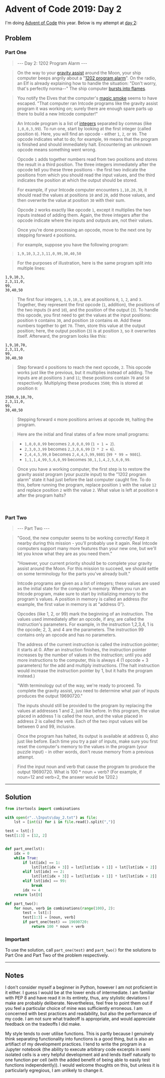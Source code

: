 # Advent of Code 2019: Day 2
  
I'm doing [Advent of Code](https://adventofcode.com/) this year. Below is my attempt at [day 2](https://adventofcode.com/2019/day/2):  
  
## Problem  

### Part One

> --- Day 2: 1202 Program Alarm ---

> On the way to your [gravity assist](https://en.wikipedia.org/wiki/Gravity_assist) around the Moon, your ship computer beeps angrily about a "[1202 program alarm](https://www.hq.nasa.gov/alsj/a11/a11.landing.html#1023832)". On the radio, an Elf is already explaining how to handle the situation: "Don't worry, that's perfectly norma--" The ship computer [bursts into flames](https://en.wikipedia.org/wiki/Halt_and_Catch_Fire).

> You notify the Elves that the computer's [magic smoke](https://en.wikipedia.org/wiki/Magic_smoke) seems to have escaped. "That computer ran Intcode programs like the gravity assist program it was working on; surely there are enough spare parts up there to build a new Intcode computer!"

> An Intcode program is a list of [integers](https://en.wikipedia.org/wiki/Integer) separated by commas (like `1,0,0,3,99`). To run one, start by looking at the first integer (called position `0`). Here, you will find an opcode - either `1`, `2`, or `99`. The opcode indicates what to do; for example, `99` means that the program is finished and should immediately halt. Encountering an unknown opcode means something went wrong.

> Opcode `1` adds together numbers read from two positions and stores the result in a third position. The three integers immediately after the opcode tell you these three positions - the first two indicate the positions from which you should read the input values, and the third indicates the position at which the output should be stored.

> For example, if your Intcode computer encounters `1,10,20,30`, it should read the values at positions `10` and `20`, add those values, and then overwrite the value at position `30` with their sum.

> Opcode `2` works exactly like opcode `1`, except it multiplies the two inputs instead of adding them. Again, the three integers after the opcode indicate where the inputs and outputs are, not their values.

> Once you're done processing an opcode, move to the next one by stepping forward `4` positions.

> For example, suppose you have the following program:

> `1,9,10,3,2,3,11,0,99,30,40,50`

> For the purposes of illustration, here is the same program split into multiple lines:

```
1,9,10,3,
2,3,11,0,
99,
30,40,50
```

> The first four integers, `1,9,10,3`, are at positions `0`, `1`, `2`, and `3`. Together, they represent the first opcode (`1`, addition), the positions of the two inputs (`9` and `10`), and the position of the output (`3`). To handle this opcode, you first need to get the values at the input positions: position `9` contains `30`, and position `10` contains `40`. Add these numbers together to get `70`. Then, store this value at the output position; here, the output position (`3`) is at position `3`, so it overwrites itself. Afterward, the program looks like this:

```
1,9,10,70,
2,3,11,0,
99,
30,40,50
```

> Step forward `4` positions to reach the next opcode, `2`. This opcode works just like the previous, but it multiplies instead of adding. The inputs are at positions `3` and `11`; these positions contain `70` and `50` respectively. Multiplying these produces `3500`; this is stored at position `0`:

```
3500,9,10,70,
2,3,11,0,
99,
30,40,50
```

> Stepping forward `4` more positions arrives at opcode `99`, halting the program.

> Here are the initial and final states of a few more small programs:

> - `1,0,0,0,99` becomes `2,0,0,0,99` (`1 + 1 = 2`).
> - `2,3,0,3,99` becomes `2,3,0,6,99` (`3 * 2 = 6`).
> - `2,4,4,5,99,0` becomes `2,4,4,5,99,9801` (`99 * 99 = 9801`).
> - `1,1,1,4,99,5,6,0,99` becomes `30,1,1,4,2,5,6,0,99`.

> Once you have a working computer, the first step is to restore the gravity assist program (your puzzle input) to the "1202 program alarm" state it had just before the last computer caught fire. To do this, before running the program, replace position `1` with the value `12` and replace position `2` with the value `2`. What value is left at position `0` after the program halts?

&nbsp;  

### Part Two

> --- Part Two ---

> "Good, the new computer seems to be working correctly! Keep it nearby during this mission - you'll probably use it again. Real Intcode computers support many more features than your new one, but we'll let you know what they are as you need them."

> "However, your current priority should be to complete your gravity assist around the Moon. For this mission to succeed, we should settle on some terminology for the parts you've already built."

> Intcode programs are given as a list of integers; these values are used as the initial state for the computer's memory. When you run an Intcode program, make sure to start by initializing memory to the program's values. A position in memory is called an address (for example, the first value in memory is at "address 0").

> Opcodes (like 1, 2, or 99) mark the beginning of an instruction. The values used immediately after an opcode, if any, are called the instruction's parameters. For example, in the instruction 1,2,3,4, 1 is the opcode; 2, 3, and 4 are the parameters. The instruction 99 contains only an opcode and has no parameters.

> The address of the current instruction is called the instruction pointer; it starts at 0. After an instruction finishes, the instruction pointer increases by the number of values in the instruction; until you add more instructions to the computer, this is always 4 (1 opcode + 3 parameters) for the add and multiply instructions. (The halt instruction would increase the instruction pointer by 1, but it halts the program instead.)

> "With terminology out of the way, we're ready to proceed. To complete the gravity assist, you need to determine what pair of inputs produces the output 19690720."

> The inputs should still be provided to the program by replacing the values at addresses 1 and 2, just like before. In this program, the value placed in address 1 is called the noun, and the value placed in address 2 is called the verb. Each of the two input values will be between 0 and 99, inclusive.

> Once the program has halted, its output is available at address 0, also just like before. Each time you try a pair of inputs, make sure you first reset the computer's memory to the values in the program (your puzzle input) - in other words, don't reuse memory from a previous attempt.

> Find the input noun and verb that cause the program to produce the output 19690720. What is 100 * noun + verb? (For example, if noun=12 and verb=2, the answer would be 1202.)

  
___
  
## Solution

```python
from itertools import combinations

with open(r"..\Inputs\day_2.txt") as file:
    lst = [int(i) for i in file.read().split(",")]

test = lst[:]
test[1:3] = [12, 2]


def part_one(lst):
    idx = 0
    while True:
        if lst[idx] == 1:
            lst[lst[idx + 3]] = lst[lst[idx + 1]] + lst[lst[idx + 2]]
        elif lst[idx] == 2:
            lst[lst[idx + 3]] = lst[lst[idx + 1]] * lst[lst[idx + 2]]
        elif lst[idx] == 99:
            break
        idx += 4
    return lst[0]

def part_two():
    for noun, verb in combinations(range(100), 2):
        test = lst[:]
        test[1:3] = [noun, verb]
        if part_one(test) == 19690720:
            return 100 * noun + verb
```
  
### Important

To use the solution, call `part_one(test)` and `part_two()` for the solutions to Part One and Part Two of the problem respectively.

___
  
## Notes

I don't consider myself a beginner in Python, however I am not proficient in it either. I guess I would be at the lower ends of intermediate. I am familiar with PEP 8 and have read it in its entirety, thus, any stylistic deviations I make are probably deliberate. Nevertheless, feel free to point them out if you feel a particular choice of mine was sufficiently erroneous. I am concerned with best practices and readability, but also the performance of my code. I am not sure what tradeoff is appropriate, and would appreciate feedback on the tradeoffs I did make.  
  
My style tends to over utilise functions. This is partly because I genuinely think separating functionality into functions is a good thing, but is also an artifiact of my development practices. I tend to write the program in a Jupyter notebook (the ability to execute arbitrary code excerpts in semi isolated cells is a very helpful development aid and lends itself naturally to one function per cell (with the added benefit of being able to easily test functions independently)). I would welcome thoughts on this, but unless it is particularly egregious, I am unlikely to change it.
